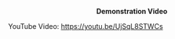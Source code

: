 <p align="center">
    <strong>Demonstration Video</strong>
</p>
<a>YouTube Video: </a><a href="https://youtu.be/UjSqL8STWCs">https://youtu.be/UjSqL8STWCs</a>
